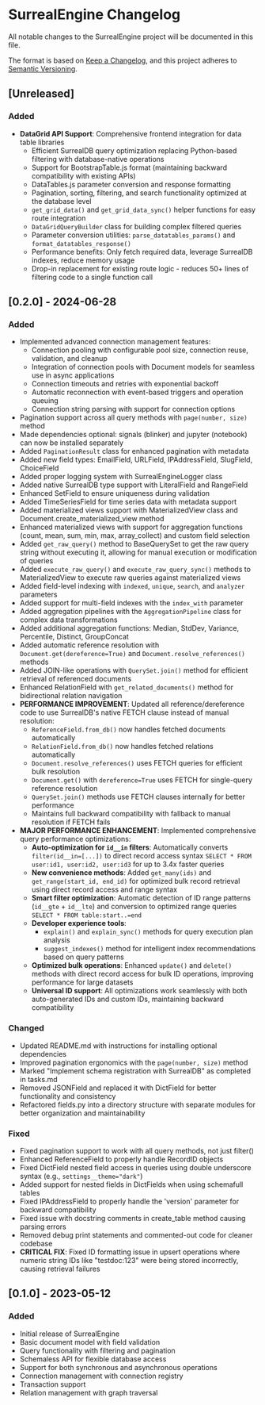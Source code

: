 # SurrealEngine Changelog

All notable changes to the SurrealEngine project will be documented in this file.

The format is based on [Keep a Changelog](https://keepachangelog.com/en/1.0.0/),
and this project adheres to [Semantic Versioning](https://semver.org/spec/v2.0.0.html).

## [Unreleased]

### Added
- **DataGrid API Support**: Comprehensive frontend integration for data table libraries
  - Efficient SurrealDB query optimization replacing Python-based filtering with database-native operations
  - Support for BootstrapTable.js format (maintaining backward compatibility with existing APIs)
  - DataTables.js parameter conversion and response formatting
  - Pagination, sorting, filtering, and search functionality optimized at the database level
  - `get_grid_data()` and `get_grid_data_sync()` helper functions for easy route integration
  - `DataGridQueryBuilder` class for building complex filtered queries
  - Parameter conversion utilities: `parse_datatables_params()` and `format_datatables_response()`
  - Performance benefits: Only fetch required data, leverage SurrealDB indexes, reduce memory usage
  - Drop-in replacement for existing route logic - reduces 50+ lines of filtering code to a single function call

## [0.2.0] - 2024-06-28

### Added
- Implemented advanced connection management features:
  - Connection pooling with configurable pool size, connection reuse, validation, and cleanup
  - Integration of connection pools with Document models for seamless use in async applications
  - Connection timeouts and retries with exponential backoff
  - Automatic reconnection with event-based triggers and operation queuing
  - Connection string parsing with support for connection options
- Pagination support across all query methods with `page(number, size)` method
- Made dependencies optional: signals (blinker) and jupyter (notebook) can now be installed separately
- Added `PaginationResult` class for enhanced pagination with metadata
- Added new field types: EmailField, URLField, IPAddressField, SlugField, ChoiceField
- Added proper logging system with SurrealEngineLogger class
- Added native SurrealDB type support with LiteralField and RangeField
- Enhanced SetField to ensure uniqueness during validation
- Added TimeSeriesField for time series data with metadata support
- Added materialized views support with MaterializedView class and Document.create_materialized_view method
- Enhanced materialized views with support for aggregation functions (count, mean, sum, min, max, array_collect) and custom field selection
- Added `get_raw_query()` method to BaseQuerySet to get the raw query string without executing it, allowing for manual execution or modification of queries
- Added `execute_raw_query()` and `execute_raw_query_sync()` methods to MaterializedView to execute raw queries against materialized views
- Added field-level indexing with `indexed`, `unique`, `search`, and `analyzer` parameters
- Added support for multi-field indexes with the `index_with` parameter
- Added aggregation pipelines with the `AggregationPipeline` class for complex data transformations
- Added additional aggregation functions: Median, StdDev, Variance, Percentile, Distinct, GroupConcat
- Added automatic reference resolution with `Document.get(dereference=True)` and `Document.resolve_references()` methods
- Added JOIN-like operations with `QuerySet.join()` method for efficient retrieval of referenced documents
- Enhanced RelationField with `get_related_documents()` method for bidirectional relation navigation
- **PERFORMANCE IMPROVEMENT**: Updated all reference/dereference code to use SurrealDB's native FETCH clause instead of manual resolution:
  - `ReferenceField.from_db()` now handles fetched documents automatically
  - `RelationField.from_db()` now handles fetched relations automatically  
  - `Document.resolve_references()` uses FETCH queries for efficient bulk resolution
  - `Document.get()` with `dereference=True` uses FETCH for single-query reference resolution
  - `QuerySet.join()` methods use FETCH clauses internally for better performance
  - Maintains full backward compatibility with fallback to manual resolution if FETCH fails
- **MAJOR PERFORMANCE ENHANCEMENT**: Implemented comprehensive query performance optimizations:
  - **Auto-optimization for `id__in` filters**: Automatically converts `filter(id__in=[...])` to direct record access syntax `SELECT * FROM user:id1, user:id2, user:id3` for up to 3.4x faster queries
  - **New convenience methods**: Added `get_many(ids)` and `get_range(start_id, end_id)` for optimized bulk record retrieval using direct record access and range syntax
  - **Smart filter optimization**: Automatic detection of ID range patterns (`id__gte` + `id__lte`) and conversion to optimized range queries `SELECT * FROM table:start..=end`
  - **Developer experience tools**: 
    - `explain()` and `explain_sync()` methods for query execution plan analysis
    - `suggest_indexes()` method for intelligent index recommendations based on query patterns
  - **Optimized bulk operations**: Enhanced `update()` and `delete()` methods with direct record access for bulk ID operations, improving performance for large datasets
  - **Universal ID support**: All optimizations work seamlessly with both auto-generated IDs and custom IDs, maintaining backward compatibility

### Changed
- Updated README.md with instructions for installing optional dependencies
- Improved pagination ergonomics with the `page(number, size)` method
- Marked "Implement schema registration with SurrealDB" as completed in tasks.md
- Removed JSONField and replaced it with DictField for better functionality and consistency
- Refactored fields.py into a directory structure with separate modules for better organization and maintainability

### Fixed
- Fixed pagination support to work with all query methods, not just filter()
- Enhanced ReferenceField to properly handle RecordID objects
- Fixed DictField nested field access in queries using double underscore syntax (e.g., `settings__theme="dark"`)
- Added support for nested fields in DictFields when using schemafull tables
- Fixed IPAddressField to properly handle the 'version' parameter for backward compatibility
- Fixed issue with docstring comments in create_table method causing parsing errors
- Removed debug print statements and commented-out code for cleaner codebase
- **CRITICAL FIX**: Fixed ID formatting issue in upsert operations where numeric string IDs like "testdoc:123" were being stored incorrectly, causing retrieval failures

## [0.1.0] - 2023-05-12

### Added
- Initial release of SurrealEngine
- Basic document model with field validation
- Query functionality with filtering and pagination
- Schemaless API for flexible database access
- Support for both synchronous and asynchronous operations
- Connection management with connection registry
- Transaction support
- Relation management with graph traversal
